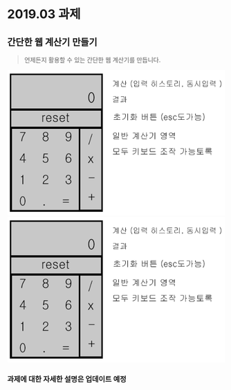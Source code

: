 # 2019.03 과제
## 간단한 웹 계산기 만들기

> 언제든지 활용할 수 있는 간단한 웹 계산기를 만듭니다.  

![계산기설명1](./111.png)  
![계산기설명2](./111.png)  

### 과제에 대한 자세한 설명은 업데이트 예정
